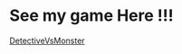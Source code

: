 # See my game Here !!!
[DetectiveVsMonster](https://play.unity.com/en/games/b3d22a32-b1c8-4181-a9c6-92e88334762d/detectivevsmonsters)
